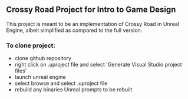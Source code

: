 ## Crossy Road Project for Intro to Game Design

This project is meant to be an implementation of Crossy Road in Unreal Engine, albeit simplified 
as compared to the full version.

### To clone project:

- clone github repository
- right click on .uproject file and select 'Generate Visual Studio project files'
- launch unreal engine
- select browse and select .uproject file
- rebuild any binaries Unreal prompts to be rebuilt
